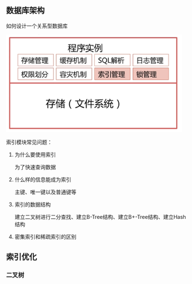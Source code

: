 ## 数据库架构

如何设计一个关系型数据库

![image-20230510111911449](./%E6%95%B0%E6%8D%AE%E5%BA%93%E7%9B%B8%E5%85%B3.assets/image-20230510111911449.png)

索引模块常见问题：

1. 为什么要使用索引

   为了快速查询数据

2. 什么样的信息能成为索引

   主键、唯一键以及普通键等

3. 索引的数据结构

   建立二叉树进行二分查找、建立B-Tree结构、建立B+-Tree结构、建立Hash结构

4. 密集索引和稀疏索引的区别

## 索引优化

### 二叉树

